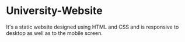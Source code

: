 # University-Website
It's  a static website designed using HTML and CSS and is responsive to desktop as well as to the mobile screen.
